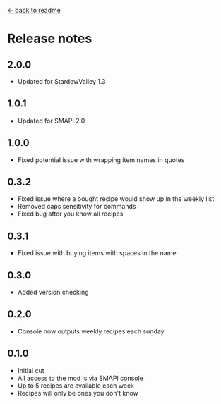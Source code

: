﻿[← back to readme](readme.md)

# Release notes
## 2.0.0
* Updated for StardewValley 1.3

## 1.0.1
* Updated for SMAPI 2.0

## 1.0.0
* Fixed potential issue with wrapping item names in quotes

## 0.3.2
* Fixed issue where a bought recipe would show up in the weekly list
* Removed caps sensitivity for commands
* Fixed bug after you know all recipes

## 0.3.1
* Fixed issue with buying items with spaces in the name

## 0.3.0
* Added version checking

## 0.2.0
* Console now outputs weekly recipes each sunday

## 0.1.0
* Initial cut
* All access to the mod is via SMAPI console
* Up to 5 recipes are available each week
* Recipes will only be ones you don't know